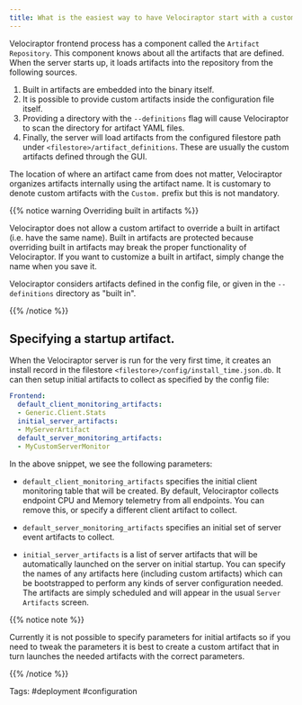 ```yaml
---
title: What is the easiest way to have Velociraptor start with a custom server artifact automatically loaded?
---
```


Velociraptor frontend process has a component called the `Artifact
Repository`. This component knows about all the artifacts that are
defined. When the server starts up, it loads artifacts into the
repository from the following sources.

1. Built in artifacts are embedded into the binary itself.
2. It is possible to provide custom artifacts inside the configuration
   file itself.
3. Providing a directory with the `--definitions` flag will cause
   Velociraptor to scan the directory for artifact YAML files.
4. Finally, the server will load artifacts from the configured
   filestore path under `<filestore>/artifact_definitions`. These are
   usually the custom artifacts defined through the GUI.

The location of where an artifact came from does not matter,
Velociraptor organizes artifacts internally using the artifact
name. It is customary to denote custom artifacts with the `Custom.`
prefix but this is not mandatory.

{{% notice warning Overriding built in artifacts %}}

Velociraptor does not allow a custom artifact to override a built in
artifact (i.e. have the same name). Built in artifacts are protected
because overriding built in artifacts may break the proper
functionality of Velociraptor. If you want to customize a built in
artifact, simply change the name when you save it.

Velociraptor considers artifacts defined in the config file, or given
in the `--definitions` directory as "built in".

{{% /notice %}}

## Specifying a startup artifact.

When the Velociraptor server is run for the very first time, it
creates an install record in the filestore
`<filestore>/config/install_time.json.db`. It can then setup initial
artifacts to collect as specified by the config file:

```yaml
Frontend:
  default_client_monitoring_artifacts:
  - Generic.Client.Stats
  initial_server_artifacts:
  - MyServerArtifact
  default_server_monitoring_artifacts:
  - MyCustomServerMonitor
```

In the above snippet, we see the following parameters:

* `default_client_monitoring_artifacts` specifies the initial client
  monitoring table that will be created. By default, Velociraptor
  collects endpoint CPU and Memory telemetry from all endpoints. You
  can remove this, or specify a different client artifact to collect.

* `default_server_monitoring_artifacts` specifies an initial set of
  server event artifacts to collect.

* `initial_server_artifacts` is a list of server artifacts that will
  be automatically launched on the server on initial startup. You can
  specify the names of any artifacts here (including custom artifacts)
  which can be bootstrapped to perform any kinds of server
  configuration needed. The artifacts are simply scheduled and will
  appear in the usual `Server Artifacts` screen.

{{% notice note %}}

Currently it is not possible to specify parameters for initial
artifacts so if you need to tweak the parameters it is best to create
a custom artifact that in turn launches the needed artifacts with the
correct parameters.

{{% /notice %}}


Tags: #deployment #configuration
